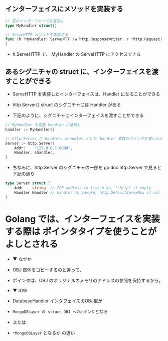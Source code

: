 ## インターフェイスにメソッドを実装する

```go
// 空のインターフェイスを宣言し
type MyHandler struct{}

// ServeHTTP メソッドを実装する
func (h *MyHandler) ServeHTTP (w http.ResponseWriter, r *http.Request) { fmt.Fprintf(w, "Hello World!")
}
```

* h.ServeHTTP で、 MyHandler の ServeHTTP にアクセスできる







## あるシグニチャの struct に、インターフェイスを渡すことができる


* ServeHTTP を実装したインターフェイスは、Handler になることができる


* http.Server{} struct のシグニチャには Handler がある


* 下記のように、シグニチャにインターフェイスを渡すことができる


```go
// MyHandler を変数 handler に格納し
handler := MyHandler{}

// http.Server に Handler: &handler として、handler 変数のポインタを渡した上で、それを変数 server に格納
server := http.Server{
    Addr:    "127.0.0.1:8080",
    Handler: &handler,
}
```



* ちなみに、http.Server のシグニチャの一部を go doc http.Server で見ると下記の通り



```go
type Server struct {
	Addr    string  // TCP address to listen on, ":http" if empty
	Handler Handler // handler to invoke, http.DefaultServeMux if nil
}
```




# Golang では、インターフェイスを実装する際は ポインタタイプを使うことがよしとされる

* ▼ なぜか
* OBJ 自体をコピーするのと違って、
* ポインタは、OBJ のオリジナルのメモリのアドレスの参照を保持するから。





* ▼ IOW
* DatabaseHandler インタフェイスのOBJ型が
* `MongoDBLayer の struct OBJ へのポインタ`となる
* または
* `*MongoDBLayer` となるか の違い
